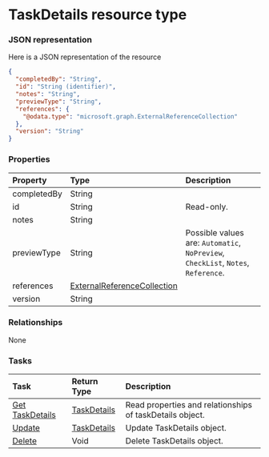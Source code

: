 # TaskDetails resource type



### JSON representation

Here is a JSON representation of the resource

```json
{
  "completedBy": "String",
  "id": "String (identifier)",
  "notes": "String",
  "previewType": "String",
  "references": {
    "@odata.type": "microsoft.graph.ExternalReferenceCollection"
  },
  "version": "String"
}

```
### Properties
| Property	   | Type	|Description|
|:---------------|:--------|:----------|
|completedBy|String||
|id|String| Read-only.|
|notes|String||
|previewType|String| Possible values are: `Automatic`, `NoPreview`, `CheckList`, `Notes`, `Reference`.|
|references|[ExternalReferenceCollection](externalreferencecollection.md)||
|version|String||

### Relationships
None


### Tasks

| Task		   | Return Type	|Description|
|:---------------|:--------|:----------|
|[Get TaskDetails](../api/taskdetails_get.md) | [TaskDetails](taskdetails.md) |Read properties and relationships of taskDetails object.|
|[Update](../api/taskdetails_update.md) | [TaskDetails](taskdetails.md)	|Update TaskDetails object. |
|[Delete](../api/taskdetails_delete.md) | Void	|Delete TaskDetails object. |
<!-- uuid: 3d7e9543-08dc-4e3d-9d9c-15c6e5a21b97\n2015-10-09 15:14:09 UTC -->